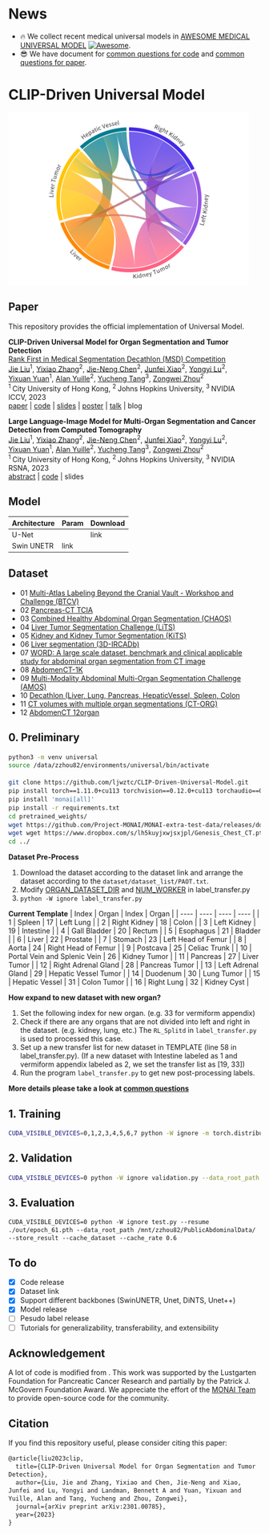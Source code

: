 # News
 - 🔥 We collect recent medical universal models in [AWESOME MEDICAL UNIVERSAL MODEL](documents/awesome.md) [![Awesome](https://awesome.re/badge.svg)](https://awesome.re).
 - 😎 We have document for [common questions for code](documents/common_code_questions.md) and [common questions for paper](documents/common_paper_questions.md).

# CLIP-Driven Universal Model

<img src="teaser_fig.png" width = "480" height = "345" alt="" align=center />

## Paper
This repository provides the official implementation of Universal Model.

<b>CLIP-Driven Universal Model for Organ Segmentation and Tumor Detection</b> <br/>
[Rank First in Medical Segmentation Decathlon (MSD) Competition](https://decathlon-10.grand-challenge.org/evaluation/challenge/leaderboard/) <br/>
[Jie Liu](https://ljwztc.github.io)<sup>1</sup>, [Yixiao Zhang](https://scholar.google.com/citations?hl=en&user=lU3wroMAAAAJ)<sup>2</sup>, [Jie-Neng Chen](https://scholar.google.com/citations?hl=en&user=yLYj88sAAAAJ)<sup>2</sup>,  [Junfei Xiao](https://lambert-x.github.io)<sup>2</sup>, [Yongyi Lu](https://scholar.google.com/citations?hl=en&user=rIJ99V4AAAAJ)<sup>2</sup>, <br/>
[Yixuan Yuan](https://scholar.google.com.au/citations?user=Aho5Jv8AAAAJ&hl=en)<sup>1</sup>, [Alan Yuille](https://scholar.google.com/citations?user=FJ-huxgAAAAJ&hl=en)<sup>2</sup>, [Yucheng Tang](https://tangy5.github.io)<sup>3</sup>, [Zongwei Zhou](https://www.zongweiz.com)<sup>2</sup> <br/>
<sup>1 </sup>City University of Hong Kong,   <sup>2 </sup>Johns Hopkins University,   <sup>3 </sup>NVIDIA <br/>
ICCV, 2023 <br/>
[paper](https://arxiv.org/pdf/2301.00785.pdf) | [code](https://github.com/ljwztc/CLIP-Driven-Universal-Model) | [slides](https://github.com/ljwztc/CLIP-Driven-Universal-Model/blob/main/documents/slides.pdf) | [poster](https://github.com/ljwztc/CLIP-Driven-Universal-Model/blob/main/documents/poster.pdf) | [talk](https://www.youtube.com/watch?v=bJpI9tCTsuA) | blog

<b>Large Language-Image Model for Multi-Organ Segmentation and Cancer Detection from Computed Tomography</b> <br/>
[Jie Liu](https://ljwztc.github.io)<sup>1</sup>, [Yixiao Zhang](https://scholar.google.com/citations?hl=en&user=lU3wroMAAAAJ)<sup>2</sup>, [Jie-Neng Chen](https://scholar.google.com/citations?hl=en&user=yLYj88sAAAAJ)<sup>2</sup>,  [Junfei Xiao](https://lambert-x.github.io)<sup>2</sup>, [Yongyi Lu](https://scholar.google.com/citations?hl=en&user=rIJ99V4AAAAJ)<sup>2</sup>, <br/>
[Yixuan Yuan](https://scholar.google.com.au/citations?user=Aho5Jv8AAAAJ&hl=en)<sup>1</sup>, [Alan Yuille](https://scholar.google.com/citations?user=FJ-huxgAAAAJ&hl=en)<sup>2</sup>, [Yucheng Tang](https://tangy5.github.io)<sup>3</sup>, [Zongwei Zhou](https://www.zongweiz.com)<sup>2</sup> <br/>
<sup>1 </sup>City University of Hong Kong,   <sup>2 </sup>Johns Hopkins University,   <sup>3 </sup>NVIDIA <br/>
RSNA, 2023 <br/>
[abstract](https://github.com/ljwztc/CLIP-Driven-Universal-Model/blob/main/documents/rnsa_abstract.pdf) | [code](https://github.com/ljwztc/CLIP-Driven-Universal-Model) | slides

## Model

| Architecture | Param | Download |
|  ----  | ----  |  ----  |
| U-Net  | | link |
| Swin UNETR | link |

## Dataset
- 01 [Multi-Atlas Labeling Beyond the Cranial Vault - Workshop and Challenge (BTCV)](https://www.synapse.org/#!Synapse:syn3193805/wiki/217789)
- 02 [Pancreas-CT TCIA](https://wiki.cancerimagingarchive.net/display/Public/Pancreas-CT)
- 03 [Combined Healthy Abdominal Organ Segmentation (CHAOS)](https://chaos.grand-challenge.org/Combined_Healthy_Abdominal_Organ_Segmentation/)
- 04 [Liver Tumor Segmentation Challenge (LiTS)](https://competitions.codalab.org/competitions/17094#learn_the_details)
- 05 [Kidney and Kidney Tumor Segmentation (KiTS)](https://kits21.kits-challenge.org/participate#download-block)
- 06 [Liver segmentation (3D-IRCADb)](https://www.ircad.fr/research/data-sets/liver-segmentation-3d-ircadb-01/)
- 07 [WORD: A large scale dataset, benchmark and clinical applicable study for abdominal organ segmentation from CT image](https://github.com/HiLab-git/WORD)
- 08 [AbdomenCT-1K](https://github.com/JunMa11/AbdomenCT-1K)
- 09 [Multi-Modality Abdominal Multi-Organ Segmentation Challenge (AMOS)](https://amos22.grand-challenge.org)
- 10 [Decathlon (Liver, Lung, Pancreas, HepaticVessel, Spleen, Colon](https://drive.google.com/drive/folders/1HqEgzS8BV2c7xYNrZdEAnrHk7osJJ--2)
- 11 [CT volumes with multiple organ segmentations (CT-ORG)](https://wiki.cancerimagingarchive.net/pages/viewpage.action?pageId=61080890)
- 12 [AbdomenCT 12organ](https://github.com/JunMa11/AbdomenCT-1K)

## 0. Preliminary

```bash
python3 -m venv universal
source /data/zzhou82/environments/universal/bin/activate

git clone https://github.com/ljwztc/CLIP-Driven-Universal-Model.git
pip install torch==1.11.0+cu113 torchvision==0.12.0+cu113 torchaudio==0.11.0 --extra-index-url https://download.pytorch.org/whl/cu113
pip install 'monai[all]'
pip install -r requirements.txt
cd pretrained_weights/
wget https://github.com/Project-MONAI/MONAI-extra-test-data/releases/download/0.8.1/swin_unetr.base_5000ep_f48_lr2e-4_pretrained.pt
wget wget https://www.dropbox.com/s/lh5kuyjxwjsxjpl/Genesis_Chest_CT.pt
cd ../
```

**Dataset Pre-Process**  
1. Download the dataset according to the dataset link and arrange the dataset according to the `dataset/dataset_list/PAOT.txt`.  
2. Modify [ORGAN_DATASET_DIR](https://github.com/ljwztc/CLIP-Driven-Universal-Model/blob/main/label_transfer.py#L51C1-L51C18) and [NUM_WORKER](https://github.com/ljwztc/CLIP-Driven-Universal-Model/blob/main/label_transfer.py#L53) in label_transfer.py  
3. `python -W ignore label_transfer.py`


**Current Template**
|  Index   | Organ  | Index | Organ |
|  ----  | ----  |  ----  | ----  |
| 1  | Spleen | 17 | Left Lung |
| 2  | Right Kidney | 18  | Colon |
| 3  | Left Kidney | 19  | Intestine |
| 4  | Gall Bladder | 20  | Rectum |
| 5  | Esophagus | 21  | Bladder |
| 6  | Liver | 22  | Prostate |
| 7  | Stomach | 23  | Left Head of Femur |
| 8  | Aorta | 24  | Right Head of Femur |
| 9  | Postcava | 25  | Celiac Trunk |
| 10  | Portal Vein and Splenic Vein | 26  | Kidney Tumor |
| 11  | Pancreas | 27  | Liver Tumor |
| 12  | Right Adrenal Gland | 28  | Pancreas Tumor |
| 13  | Left Adrenal Gland | 29  | Hepatic Vessel Tumor |
| 14  | Duodenum | 30  | Lung Tumor |
| 15  | Hepatic Vessel | 31  | Colon Tumor |
| 16  | Right Lung | 32  | Kidney Cyst |

**How expand to new dataset with new organ?**
1. Set the following index for new organ. (e.g. 33 for vermiform appendix)  
2. Check if there are any organs that are not divided into left and right in the dataset. (e.g. kidney, lung, etc.) The `RL_Splitd` in `label_transfer.py` is used to processed this case.  
3. Set up a new transfer list for new dataset in TEMPLATE (line 58 in label_transfer.py). (If a new dataset with Intestine labeled as 1 and vermiform appendix labeled as 2, we set the transfer list as [19, 33])  
4. Run the program `label_transfer.py` to get new post-processing labels.  

**More details please take a look at [common questions](documents/common_questions.md)**

## 1. Training

```bash
CUDA_VISIBLE_DEVICES=0,1,2,3,4,5,6,7 python -W ignore -m torch.distributed.launch --nproc_per_node=8 --master_port=1234 train.py --dist True --data_root_path /mnt/zzhou82/PublicAbdominalData/ --num_workers 12 --num_samples 4 --cache_dataset --cache_rate 0.6 --uniform_sample
```

## 2. Validation

```bash
CUDA_VISIBLE_DEVICES=0 python -W ignore validation.py --data_root_path /mnt/zzhou82/PublicAbdominalData/ --start_epoch 10 --end_epoch 40 --epoch_interval 10 --cache_dataset --cache_rate 0.6
```

## 3. Evaluation
```
CUDA_VISIBLE_DEVICES=0 python -W ignore test.py --resume ./out/epoch_61.pth --data_root_path /mnt/zzhou82/PublicAbdominalData/ --store_result --cache_dataset --cache_rate 0.6
```

## To do
- [x] Code release
- [x] Dataset link
- [x] Support different backbones (SwinUNETR, Unet, DiNTS, Unet++)
- [x] Model release
- [ ] Pesudo label release
- [ ] Tutorials for generalizability, transferability, and extensibility

## Acknowledgement

A lot of code is modified from . This work was supported by the Lustgarten Foundation for Pancreatic Cancer Research and partially by the Patrick J. McGovern Foundation Award. We appreciate the effort of the [MONAI Team](https://github.com/Project-MONAI/MONAI) to provide open-source code for the community.

## Citation

If you find this repository useful, please consider citing this paper:
```
@article{liu2023clip,
  title={CLIP-Driven Universal Model for Organ Segmentation and Tumor Detection},
  author={Liu, Jie and Zhang, Yixiao and Chen, Jie-Neng and Xiao, Junfei and Lu, Yongyi and Landman, Bennett A and Yuan, Yixuan and Yuille, Alan and Tang, Yucheng and Zhou, Zongwei},
  journal={arXiv preprint arXiv:2301.00785},
  year={2023}
}
```
